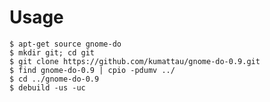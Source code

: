 # Usage

    $ apt-get source gnome-do
    $ mkdir git; cd git
    $ git clone https://github.com/kumattau/gnome-do-0.9.git
    $ find gnome-do-0.9 | cpio -pdumv ../
    $ cd ../gnome-do-0.9
    $ debuild -us -uc

